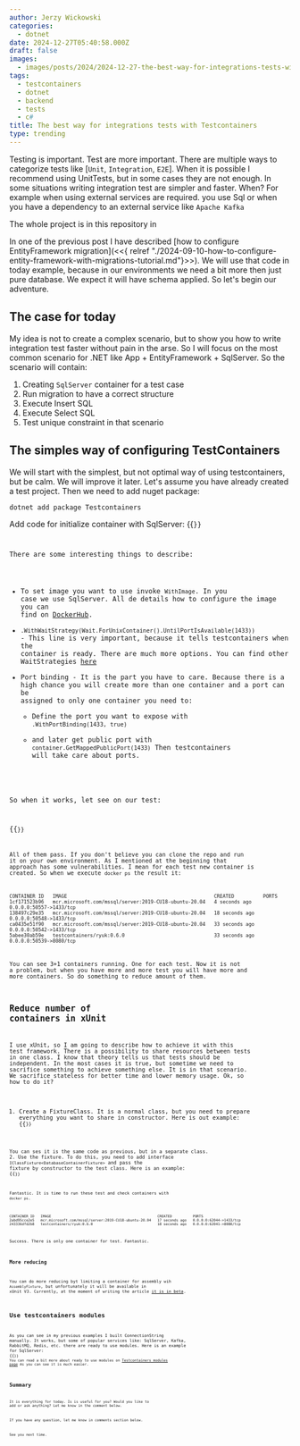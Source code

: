 ```yaml
---
author: Jerzy Wickowski
categories:
  - dotnet
date: 2024-12-27T05:40:58.000Z
draft: false
images:
  - images/posts/2024/2024-12-27-the-best-way-for-integrations-tests-with-testcontainers.jpg
tags:
  - testcontainers
  - dotnet
  - backend
  - tests
  - c#
title: The best way for integrations tests with Testcontainers
type: trending
---
```

Testing is important. Test are more important. There are multiple ways to categorize tests like [`Unit`, `Integration`, `E2E`]. When it is possible I recommend using UnitTests, but in some cases they are not enough. In some situations writing integration test are simpler and faster. When? For example when using external services are required. you use Sql or when you have a dependency to an external service like `Apache Kafka` 

The whole project is in this repository in [](\src\codepruner.com\static\examples\CodePruner.TestContainerExamples)

In one of the previous post I have described [how to configure EntityFramework migration](<<{ relref "./2024-09-10-how-to-configure-entity-framework-with-migrations-tutorial.md"}>>). We will use that code in today example, because in our environments we need a bit more then just pure database. We expect it will have schema applied. So let's begin our adventure.

## The case for today
My idea is not to create a complex scenario, but to show you how to write integration test faster without pain in the arse. So I will focus on the most common scenario for .NET like App + EntityFramework + SqlServer. So the scenario will contain:
1. Creating `SqlServer` container for a test case
2. Run migration to have a correct structure
3. Execute Insert SQL
4. Execute Select SQL
5. Test unique constraint in that scenario

## The simples way of configuring TestContainers 
We will start with the simplest, but not optimal way of using testcontainers, but be calm. We will improve it later.
Let's assume you have already created a test project. Then we need to add nuget package:
```
dotnet add package Testcontainers
```
Add code for initialize container with SqlServer:
{{<code language="csharp" file="static/examples/CodePruner.TestContainerExamples/CodePruner.TestContainerExamples.IntegrationTests/CreateDatabaseInTestClassTest.cs" region="init_sql" >}}

There are some interesting things to describe:
- To set image you want to use invoke `WithImage`. In you case we use SqlServer. All de details how to configure the image you can find on [DockerHub](https://hub.docker.com/r/microsoft/mssql-server).
- `.WithWaitStrategy(Wait.ForUnixContainer().UntilPortIsAvailable(1433))` - This line is very important, because it tells testcontainers when the container is ready. There are much more options. You can find other WaitStrategies [here](https://dotnet.testcontainers.org/api/wait_strategies/)
- Port binding - It is the part you have to care. Because there is a high chance you will create more than one container and a port can be assigned to only one container you need to:
  - Define the port you want to expose with `.WithPortBinding(1433, true)`
  - and later get public port with `container.GetMappedPublicPort(1433)`
Then testcontainers will take care about ports. 

So when it works, let see on our test:

{{<code language="csharp" file="static/examples/CodePruner.TestContainerExamples/CodePruner.TestContainerExamples.IntegrationTests/CreateDatabaseInTestClassTest.cs" region="tests" >}}

All of them pass. If you don't believe you can clone the repo and run it on your own environment. As I mentioned at the beginning that approach has some vulnerabilities. I mean for each test new container is created. So when we execute `docker ps` the result it:
``` text
CONTAINER ID   IMAGE                                                   CREATED          PORTS
1cf171523b96   mcr.microsoft.com/mssql/server:2019-CU18-ubuntu-20.04   4 seconds ago    0.0.0.0:50557->1433/tcp
138497c29e35   mcr.microsoft.com/mssql/server:2019-CU18-ubuntu-20.04   18 seconds ago   0.0.0.0:50548->1433/tcp
ca0435e51f90   mcr.microsoft.com/mssql/server:2019-CU18-ubuntu-20.04   33 seconds ago   0.0.0.0:50542->1433/tcp
5abee30ab59e   testcontainers/ryuk:0.6.0                               33 seconds ago   0.0.0.0:50539->8080/tcp
```
You can see 3+1 containers running. One for each test. Now it is not a problem, but when you have more and more test you will have more and more containers. So do something to reduce amount of them.

## Reduce number of containers in xUnit
I use xUnit, so I am going to describe how to achieve it with this test framework. There is a possibility to share resources between tests in one class. I know that theory tells us that tests should be independent. In the most cases it is true, but sometime we need to sacrifice something to achieve something else. It is in that scenario. We sacrifice stateless for better time and lower memory usage. Ok, so how to do it?

1. Create a FixtureClass. It is a normal class, but you need to prepare everything you want to share in constructor. Here is out example:
{{<code language="csharp" file="static/examples/CodePruner.TestContainerExamples/CodePruner.TestContainerExamples.IntegrationTests/CreateOneDatabaseTest.cs" region="fixture_class" >}}

You can ses it is the same code as previous, but in a separate class.
2. Use the fixture. To do this, you need to add interface `IClassFixture<DatabaseContainerFixture>` and pass the fixture by constructor to the test class. Here is an example:
{{<code language="csharp" file="static/examples/CodePruner.TestContainerExamples/CodePruner.TestContainerExamples.IntegrationTests/CreateOneDatabaseTest.cs" region="test_class" >}}

Fantastic. It is time to run these test and check containers with `docker ps`.

```text
CONTAINER ID   IMAGE                                                   CREATED          PORTS
2abd95cce2e5   mcr.microsoft.com/mssql/server:2019-CU18-ubuntu-20.04   17 seconds ago   0.0.0.0:62044->1433/tcp
243336dfd2b8   testcontainers/ryuk:0.6.0                               18 seconds ago   0.0.0.0:62041->8080/tcp
```
Success. There is only one container for test. Fantastic.

### More reducing
You can do more reducing byt limiting a container for assembly wih `AssemblyFixture`, but unfortunately it will be available in xUnit V3. Currently, at the moment of writing the article [it is in beta](https://xunit.net/docs/shared-context).

## Use testcontainers modules 
As you can see in my previous examples I built ConnectionString manually. It works, but some of popular services like: SqlServer, Kafka, RabbitMQ, Redis, etc. there are ready to use modules. Here is an example for SqlServer:
{{<code language="csharp" file="static/examples/CodePruner.TestContainerExamples/CodePruner.TestContainerExamples.IntegrationTests/CreateOneDatabaseWithModuleTest.cs" region="init_sql" >}}
You can read a bit more about ready to use modules on [Testcontainers modules page](https://testcontainers.com/modules/)
As you can see it is much easier.

## Summary 
It is everything for today. Is is useful for you? Would you like to add or ask anything? Let me know in the comment below.

If you have any question, let me know in comments section below.

See you next time.

